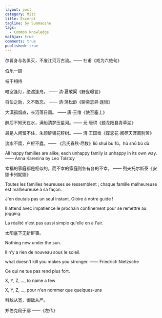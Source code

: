 ```yaml
---
layout: post
category: Misc   
title: Excerpt 
tagline: by SunHaozhe
tags: 
  - Common knowledge   
mathjax: true
comments: true
published: true
---
```


尔曹身与名俱灭，不废江河万古流。—— 杜甫《戏为六绝句》

伯乐一顾

枝干相持

暗室逢灯，绝渡逢舟。 —— 清·夏敬渠《野叟曝言》

将伯之助，义不敢忘。 —— 清·蒲松龄《聊斋志异·连琐》

大漠孤烟直，长河落日圆。 —— 唐·王维《使至塞上》

醉后不知天在水，满船清梦压星河。—— 元·唐珙《题龙阳县青草湖》

最是人间留不住，朱颜辞镜花辞树。—— 清·王国维《蝶恋花·阅尽天涯离别苦》

流水不腐，户枢不蠹。—— 《吕氏春秋·尽数》liú shuǐ bù fǔ，hù shū bú dù

All happy families are alike; each unhappy family is unhappy in its own way. —— Anna Karenina by Leo Tolstoy 

幸福的家庭都是相似的，而不幸的家庭则各有各的不幸。 —— 列夫托尔斯泰《安娜卡列妮娜》

Toutes les familles heureuses se ressemblent ; chaque famille malheureuse est malheureuse à sa façon.

J'en doutais pas un seul instant. Gloire à notre guide !

Il attend avec impatience le prochain confinement pour se remettre au jogging. 

La réalité n'est pas aussi simple qu'elle en a l'air.

太阳底下无新鲜事。

Nothing new under the sun.

Il n’y a rien de nouveau sous le soleil.

what doesn't kill you makes you stronger.  —— Friedrich Nietzsche

Ce qui ne tue pas rend plus fort. 

X, Y, Z, ..., to name a few

X, Y, Z, ..., pour n'en nommer que quelques-uns

料敌从宽，御敌从严。

郑伯克段于鄢  ——《左传》






